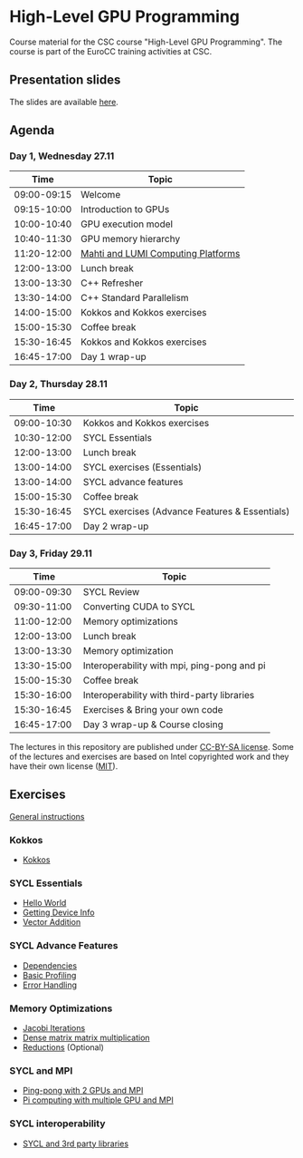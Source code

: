 # High-Level GPU Programming

Course material for the CSC course "High-Level GPU Programming". The course is
part of the EuroCC training activities at CSC.

## Presentation slides

The slides are available [here](https://csc-training.github.io/high-level-gpu-programming/).

## Agenda

### Day 1, Wednesday 27.11

| Time         | Topic |
| ----         | ----- |
| 09:00-09:15  | Welcome
| 09:15-10:00  | Introduction to GPUs
| 10:00-10:40  | GPU execution model
| 10:40-11:30  | GPU memory hierarchy
| 11:20-12:00  | [Mahti and LUMI Computing Platforms](Exercises_Instructions.md)
| 12:00-13:00  | Lunch break
| 13:00-13:30  | C++ Refresher
| 13:30-14:00  | C++ Standard Parallelism
| 14:00-15:00  | Kokkos and Kokkos exercises
| 15:00-15:30  | Coffee break
| 15:30-16:45  | Kokkos and Kokkos exercises
| 16:45-17:00  | Day 1 wrap-up

### Day 2, Thursday 28.11

| Time         | Topic |
| ----         | ----- |
| 09:00-10:30  | Kokkos and Kokkos exercises
| 10:30-12:00  | SYCL Essentials
| 12:00-13:00  | Lunch break
| 13:00-14:00  | SYCL exercises (Essentials)
| 13:00-14:00  | SYCL advance features
| 15:00-15:30  | Coffee break
| 15:30-16:45  | SYCL exercises (Advance Features & Essentials)
| 16:45-17:00  | Day 2 wrap-up

### Day 3, Friday 29.11

| Time         | Topic |
| ----         | ----- |
| 09:00-09:30  | SYCL Review
| 09:30-11:00  | Converting CUDA to SYCL
| 11:00-12:00  | Memory optimizations
| 12:00-13:00  | Lunch break
| 13:00-13:30  | Memory optimization
| 13:30-15:00  | Interoperability with mpi, ping-pong and pi
| 15:00-15:30  | Coffee break
| 15:30-16:00  | Interoperability with third-party libraries
| 15:30-16:45  | Exercises & Bring your own code
| 16:45-17:00  | Day 3 wrap-up & Course closing

The lectures in this repository are published under [CC-BY-SA license](https://creativecommons.org/licenses/by-nc/4.0/). Some of the lectures and exercises are based on Intel copyrighted work and they have their own license ([MIT](https://fedoraproject.org/wiki/Licensing:MIT?rd=Licensing/MIT)).

## Exercises

[General instructions](Exercises_Instructions.md)

### Kokkos
- [Kokkos](/exercises/kokkos)

### SYCL Essentials
- [Hello World](/exercises/sycl/00-hello/)
- [Getting Device Info](/exercises/sycl/01-info/)
- [Vector Addition](/exercises/sycl/02-vector_add)

### SYCL Advance Features
- [Dependencies](exercises/sycl/03-axpy/)
- [Basic Profiling](exercises/sycl/12-basic-profiling)
- [Error Handling](exercises/sycl/13-error-handling/)
  
### Memory Optimizations
- [Jacobi Iterations](exercises/sycl/07-jacobi)
- [Dense matrix matrix multiplication](exercises/sycl/04-matrix-matrix-mul)
- [Reductions](exercises/sycl/06-reduction-direct) (Optional)

### SYCL and MPI
- [Ping-pong with 2 GPUs and MPI](exercises/sycl/08-ping-pong)
- [Pi computing with multiple GPU and MPI](exercises/sycl/11-pi/)

### SYCL interoperability
- [SYCL and 3rd party libraries](exercises/sycl/09-interoperability/)
